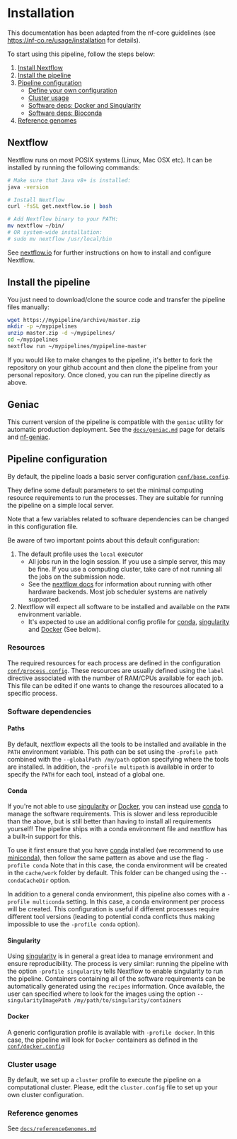 # Installation

This documentation has been adapted from the nf-core guidelines
(see https://nf-co.re/usage/installation for details).

To start using this pipeline, follow the steps below:

1. [Install Nextflow](#1-install-nextflow)
2. [Install the pipeline](#2-install-the-pipeline)
3. [Pipeline configuration](#3-pipeline-configuration)
    * [Define your own configuration](#31-define-our-own-configuration)
    * [Cluster usage](#32-cluster-usage)
    * [Software deps: Docker and Singularity](#33-software-deps-singularity)
    * [Software deps: Bioconda](#34-software-deps-conda)
4. [Reference genomes](#4-reference-genomes)

## Nextflow

Nextflow runs on most POSIX systems (Linux, Mac OSX etc). It can be installed by running the following commands:

```bash
# Make sure that Java v8+ is installed:
java -version

# Install Nextflow
curl -fsSL get.nextflow.io | bash

# Add Nextflow binary to your PATH:
mv nextflow ~/bin/
# OR system-wide installation:
# sudo mv nextflow /usr/local/bin
```

See [nextflow.io](https://www.nextflow.io/) for further instructions on how to install and configure Nextflow.

## Install the pipeline

You just need to download/clone the source code and transfer the pipeline files manually:

```bash
wget https://mypipeline/archive/master.zip
mkdir -p ~/mypipelines
unzip master.zip -d ~/mypipelines/
cd ~/mypipelines
nextflow run ~/mypipelines/mypipeline-master
```

If you would like to make changes to the pipeline, it's better to fork the repository on your github account and then clone the pipeline from your personal repository. 
Once cloned, you can run the pipeline directly as above.

## Geniac

This current version of the pipeline is compatible with the `geniac` utility for automatic production deployment.
See the [`docs/geniac.md`](geniac.md) page for details and [nf-geniac](https://nf-geniac.readthedocs.io).

## Pipeline configuration

By default, the pipeline loads a basic server configuration [`conf/base.config`](../conf/base.config).

They define some default parameters to set the minimal computing resource requirements to run the processes. They are suitable for running the pipeline on a simple local server.

Note that a few variables related to software dependencies can be changed in this configuration file.

Be aware of two important points about this default configuration:

1. The default profile uses the `local` executor
    * All jobs run in the login session. If you use a simple server, this may be fine. 
	If you use a computing cluster, take care of not running all the jobs on the submission node.
    * See the [nextflow docs](https://www.nextflow.io/docs/latest/executor.html) for information about running with other hardware backends.
	Most job scheduler systems are natively supported.
2. Nextflow will expect all software to be installed and available on the `PATH` environment variable.
    * It's expected to use an additional config profile for [conda](https://docs.conda.io), [singularity](https://sylabs.io/guides/3.6/user-guide/) and [Docker](https://www.docker.com/) (See below).

### Resources

The required resources for each process are defined in the configuration [`conf/process.config`](../conf/process.config).
These resources are usually defined using the `label` directive associated with the number of RAM/CPUs available for each job.
This file can be edited if one wants to change the resources allocated to a specific process.

### Software dependencies

#### Paths

By default, nextflow expects all the tools to be installed and available in the `PATH` environment variable.
This path can be set using the `-profile path` combined with the `--globalPath /my/path` option specifying where the tools are installed.
In addition, the `-profile multipath` is available in order to specify the `PATH` for each tool, instead of a global one.

#### Conda

If you're not able to use [singularity](https://sylabs.io/guides/3.6/user-guide/) _or_ [Docker](https://www.docker.com/), you can instead use [conda](https://docs.conda.io) to manage the software requirements.
This is slower and less reproducible than the above, but is still better than having to install all requirements yourself!
The pipeline ships with a conda environment file and nextflow has a built-in support for this.

To use it first ensure that you have [conda](https://docs.conda.io) installed (we recommend to use [miniconda](https://conda.io/miniconda.html)), then follow the same pattern as above and use the flag `-profile conda`
Note that in this case, the conda environment will be created in the `cache/work` folder by default. This folder can be changed using the `--condaCacheDir` option.

In addition to a general conda environment, this pipeline also comes with a `-profile multiconda` setting. In this case, a conda environment per process will be created.
This configuration is useful if different processes require different tool versions (leading to potential conda conflicts thus making impossible to use the `-profile conda` option).

#### Singularity

Using [singularity](https://sylabs.io/guides/3.6/user-guide/) is in general a great idea to manage environment and ensure reproducibility.
The process is very similar: running the pipeline with the option `-profile singularity` tells Nextflow to enable singularity to run the pipeline. 
Containers containing all of the software requirements can be automatically generated using the `recipes` information.
Once available, the user can specified where to look for the images using the option `--singularityImagePath /my/path/to/singularity/containers`

#### Docker

A generic configuration profile is available with `-profile docker`.
In this case, the pipeline will look for `Docker` containers as defined in the [`conf/docker.config`](conf/docker.config)

### Cluster usage

By default, we set up a `cluster` profile to execute the pipeline on a computational cluster.
Please, edit the `cluster.config` file to set up your own cluster configuration.

### Reference genomes

See [`docs/referenceGenomes.md`](referenceGenomes.md)
